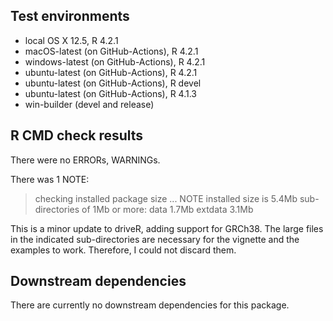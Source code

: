 ## Test environments
* local OS X 12.5, R 4.2.1
* macOS-latest (on GitHub-Actions), R 4.2.1
* windows-latest (on GitHub-Actions), R 4.2.1
* ubuntu-latest (on GitHub-Actions), R 4.2.1
* ubuntu-latest (on GitHub-Actions), R devel
* ubuntu-latest (on GitHub-Actions), R 4.1.3
* win-builder (devel and release)

## R CMD check results
There were no ERRORs, WARNINGs. 

There was 1 NOTE:
> checking installed package size ... NOTE
    installed size is  5.4Mb
    sub-directories of 1Mb or more:
      data      1.7Mb
      extdata   3.1Mb

  This is a minor update to driveR, adding support for GRCh38. The large files 
  in the indicated sub-directories are necessary for the vignette and the 
  examples to work. Therefore, I could not discard them.
  
## Downstream dependencies
There are currently no downstream dependencies for this package.
